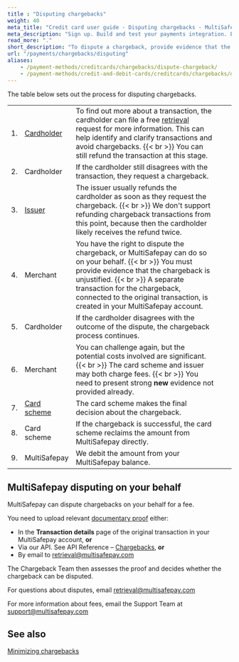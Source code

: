 ```yaml
---
title : "Disputing chargebacks"
weight: 40
meta_title: "Credit card user guide - Disputing chargebacks - MultiSafepay Docs"
meta_description: "Sign up. Build and test your payments integration. Explore our products and services. Use our API Reference, SDKs, and wrappers. Get support."
read_more: "."
short_description: "To dispute a chargeback, provide evidence that the chargeback is unjustified"
url: "/payments/chargebacks/disputing"
aliases: 
    - /payment-methods/creditcards/chargebacks/dispute-chargeback/
    - /payment-methods/credit-and-debit-cards/creditcards/chargebacks/dispute-chargeback/
---
```

The table below sets out the process for disputing chargebacks.

|   |   |   |   |   |
|---|---|---|---|---|
| 1. | [Cardholder](/payments/methods/credit-and-debit-cards/user-guide/glossary/#cardholder)  | To find out more about a transaction, the cardholder can file a free [retrieval](/payments/methods/credit-and-debit-cards/user-guide/glossary/#retrieval) request for more information. This can help identify and clarify transactions and avoid chargebacks. {{< br >}} You can still refund the transaction at this stage.  |   
| 2.  | Cardholder  | If the cardholder still disagrees with the transaction, they request a chargeback.  | 
| 3.  | [Issuer](/payments/methods/credit-and-debit-cards/user-guide/glossary/#issuer)  | The issuer usually refunds the cardholder as soon as they request the chargeback. {{< br >}} We don't support refunding chargeback transactions from this point, because then the cardholder likely receives the refund twice. |
| 4.  | Merchant  | You have the right to dispute the chargeback, or MultiSafepay can do so on your behalf. {{< br >}} You must provide evidence that the chargeback is unjustified. {{< br >}} A separate transaction for the chargeback, connected to the original transaction, is created in your MultiSafepay account.  | 
| 5.  | Cardholder  | If the cardholder disagrees with the outcome of the dispute, the chargeback process continues.  | 
| 6.  | Merchant  | You can challenge again, but the potential costs involved are significant. {{< br >}} The card scheme and issuer may both charge fees. {{< br >}} You need to present strong **new** evidence not provided already.  | 
| 7.  | [Card scheme](/payments/methods/credit-and-debit-cards/user-guide/glossary/#card-scheme)  | The card scheme makes the final decision about the chargeback.  | 
| 8.  | Card scheme  | If the chargeback is successful, the card scheme reclaims the amount from MultiSafepay directly.  |  
| 9.  | MultiSafepay  | We debit the amount from your MultiSafepay balance.  |  
 
  
## MultiSafepay disputing on your behalf
MultiSafepay can dispute chargebacks on your behalf for a fee. 

You need to upload relevant [documentary proof](/payments/methods/credit-and-debit-cards/user-guide/chargeback-reasons-and-required-evidence/) either:

- In the **Transaction details** page of the original transaction in your MultiSafepay account, **or**
- Via our API. See API Reference – [Chargebacks](/api/#chargeback), **or**
- By email to <retrieval@multisafepay.com>

The Chargeback Team then assesses the proof and decides whether the chargeback can be disputed.

For questions about disputes, email <retrieval@multisafepay.com>

For more information about fees, email the Support Team at <support@multisafepay.com>

## See also

[Minimizing chargebacks](/payments/methods/credit-and-debit-cards/user-guide/minimizing-chargebacks/)


